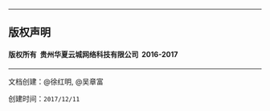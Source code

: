***
## <span id="api-submenu-copyright">版权声明</span>
#### 版权所有&nbsp;&nbsp;贵州华夏云城网络科技有限公司&nbsp;&nbsp;2016-2017

***
文档创建：@徐红明,&nbsp;@吴章富

创建时间：<code>2017/12/11</code>

